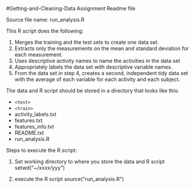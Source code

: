 #Getting-and-Cleaning-Data Assignment Readme file

Source file name: run_analysis.R

This R script does the following:

1. Merges the training and the test sets to create one data set.
2. Extracts only the measurements on the mean and standard deviation for each measurement.
3. Uses descriptive activity names to name the activities in the data set
4. Appropriately labels the data set with descriptive variable names.
5. From the data set in step 4, creates a second, independent tidy data set with the average of each variable for each activity and each subject.

The data and R script should be stored in a directory that looks like this:
* `<test>`
* `<train>`
* activity_labels.txt
* features.txt
* features_info.txt
* README.txt
* run_analysis.R

Steps to execute the R script:

1. Set working directory to where you store the data and R script
 setwd("~/xxxx/yyy")

2. execute the R script
 source("run_analysis.R")
